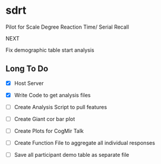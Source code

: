 # sdrt

Pilot for Scale Degree Reaction Time/ Serial Recall

NEXT 

Fix demographic table
start analysis 

## Long To Do 

* [X] Host Server 
* [X] Write Code to get analysis files 
* [ ] Create Analysis Script to pull features
* [ ] Create Giant cor bar plot 
* [ ] Create Plots for CogMir Talk 

* [ ] Create Function File to aggregate all individual responses
* [ ] Save all participant demo table as separate file 
